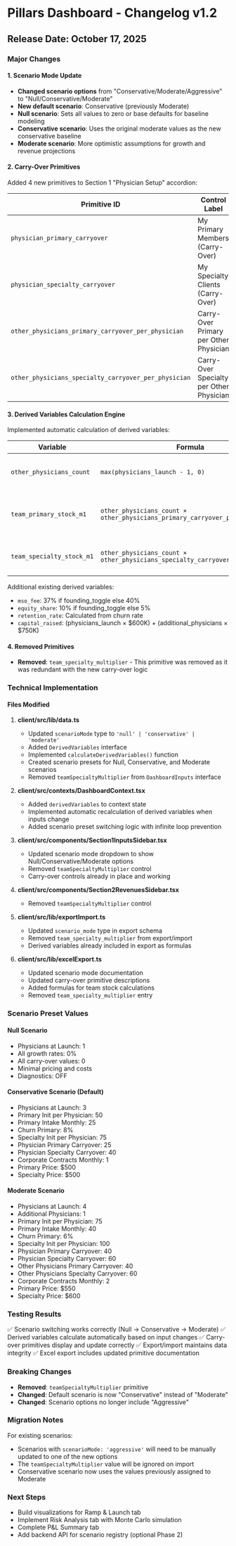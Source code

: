# Pillars Dashboard - Changelog v1.2

## Release Date: October 17, 2025

### Major Changes

#### 1. Scenario Mode Update
- **Changed scenario options** from "Conservative/Moderate/Aggressive" to "Null/Conservative/Moderate"
- **New default scenario**: Conservative (previously Moderate)
- **Null scenario**: Sets all values to zero or base defaults for baseline modeling
- **Conservative scenario**: Uses the original moderate values as the new conservative baseline
- **Moderate scenario**: More optimistic assumptions for growth and revenue projections

#### 2. Carry-Over Primitives
Added 4 new primitives to Section 1 "Physician Setup" accordion:

| Primitive ID | Control Label | Type | Range | Default |
|--------------|---------------|------|-------|---------|
| `physician_primary_carryover` | My Primary Members (Carry-Over) | Number Input | 0-150 | 25 |
| `physician_specialty_carryover` | My Specialty Clients (Carry-Over) | Number Input | 0-150 | 40 |
| `other_physicians_primary_carryover_per_physician` | Carry-Over Primary per Other Physician | Slider | 25-100 | 25 |
| `other_physicians_specialty_carryover_per_physician` | Carry-Over Specialty per Other Physician | Slider | 40-100 | 40 |

#### 3. Derived Variables Calculation Engine
Implemented automatic calculation of derived variables:

| Variable | Formula | Description |
|----------|---------|-------------|
| `other_physicians_count` | `max(physicians_launch - 1, 0)` | Number of non-founding physicians |
| `team_primary_stock_m1` | `other_physicians_count × other_physicians_primary_carryover_per_physician` | Team primary patient stock at Month-1 |
| `team_specialty_stock_m1` | `other_physicians_count × other_physicians_specialty_carryover_per_physician` | Team specialty client stock at Month-1 |

Additional existing derived variables:
- `mso_fee`: 37% if founding_toggle else 40%
- `equity_share`: 10% if founding_toggle else 5%
- `retention_rate`: Calculated from churn rate
- `capital_raised`: (physicians_launch × $600K) + (additional_physicians × $750K)

#### 4. Removed Primitives
- **Removed**: `team_specialty_multiplier` - This primitive was removed as it was redundant with the new carry-over logic

### Technical Implementation

#### Files Modified
1. **client/src/lib/data.ts**
   - Updated `scenarioMode` type to `'null' | 'conservative' | 'moderate'`
   - Added `DerivedVariables` interface
   - Implemented `calculateDerivedVariables()` function
   - Created scenario presets for Null, Conservative, and Moderate scenarios
   - Removed `teamSpecialtyMultiplier` from `DashboardInputs` interface

2. **client/src/contexts/DashboardContext.tsx**
   - Added `derivedVariables` to context state
   - Implemented automatic recalculation of derived variables when inputs change
   - Added scenario preset switching logic with infinite loop prevention

3. **client/src/components/Section1InputsSidebar.tsx**
   - Updated scenario mode dropdown to show Null/Conservative/Moderate options
   - Removed `teamSpecialtyMultiplier` control
   - Carry-over controls already in place and working

4. **client/src/components/Section2RevenuesSidebar.tsx**
   - Removed `teamSpecialtyMultiplier` control

5. **client/src/lib/exportImport.ts**
   - Updated `scenario_mode` type in export schema
   - Removed `team_specialty_multiplier` from export/import
   - Derived variables already included in export as formulas

6. **client/src/lib/excelExport.ts**
   - Updated scenario mode documentation
   - Updated carry-over primitive descriptions
   - Added formulas for team stock calculations
   - Removed `team_specialty_multiplier` entry

### Scenario Preset Values

#### Null Scenario
- Physicians at Launch: 1
- All growth rates: 0%
- All carry-over values: 0
- Minimal pricing and costs
- Diagnostics: OFF

#### Conservative Scenario (Default)
- Physicians at Launch: 3
- Primary Init per Physician: 50
- Primary Intake Monthly: 25
- Churn Primary: 8%
- Specialty Init per Physician: 75
- Physician Primary Carryover: 25
- Physician Specialty Carryover: 40
- Corporate Contracts Monthly: 1
- Primary Price: $500
- Specialty Price: $500

#### Moderate Scenario
- Physicians at Launch: 4
- Additional Physicians: 1
- Primary Init per Physician: 75
- Primary Intake Monthly: 40
- Churn Primary: 6%
- Specialty Init per Physician: 100
- Physician Primary Carryover: 40
- Physician Specialty Carryover: 60
- Other Physicians Primary Carryover: 40
- Other Physicians Specialty Carryover: 60
- Corporate Contracts Monthly: 2
- Primary Price: $550
- Specialty Price: $600

### Testing Results
✅ Scenario switching works correctly (Null → Conservative → Moderate)
✅ Derived variables calculate automatically based on input changes
✅ Carry-over primitives display and update correctly
✅ Export/import maintains data integrity
✅ Excel export includes updated primitive documentation

### Breaking Changes
- **Removed**: `teamSpecialtyMultiplier` primitive
- **Changed**: Default scenario is now "Conservative" instead of "Moderate"
- **Changed**: Scenario options no longer include "Aggressive"

### Migration Notes
For existing scenarios:
- Scenarios with `scenarioMode: 'aggressive'` will need to be manually updated to one of the new options
- The `teamSpecialtyMultiplier` value will be ignored on import
- Conservative scenario now uses the values previously assigned to Moderate

### Next Steps
- Build visualizations for Ramp & Launch tab
- Implement Risk Analysis tab with Monte Carlo simulation
- Complete P&L Summary tab
- Add backend API for scenario registry (optional Phase 2)

